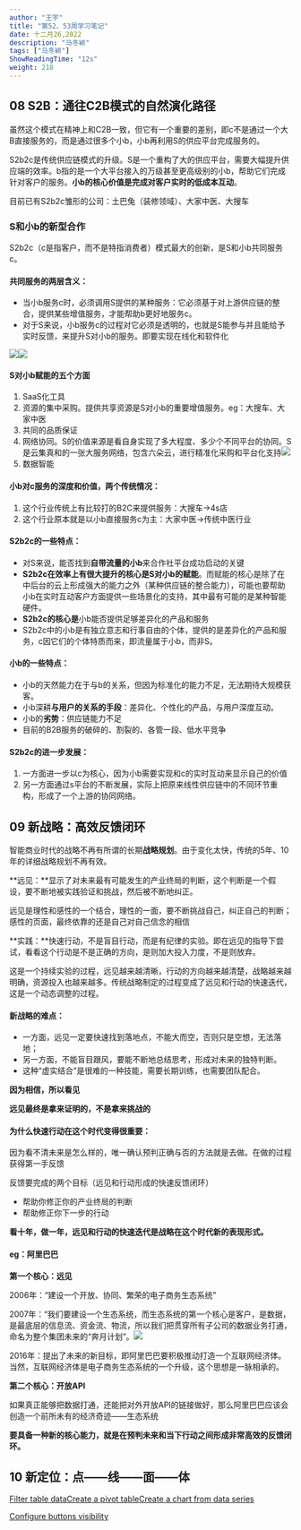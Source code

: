 ```yaml
---
author: "王宇"
title: "第52、53周学习笔记"
date: 十二月26,2022
description: "马冬颖"
tags: ["马冬颖"]
ShowReadingTime: "12s"
weight: 218
---
```

**08 S2B：通往C2B模式的自然演化路径**
-------------------------

虽然这个模式在精神上和C2B一致，但它有一个重要的差别，即c不是通过一个大B直接服务的，而是通过很多个小b，小b再利用S的供应平台完成服务的。

S2b2c是传统供应链模式的升级。S是一个重构了大的供应平台，需要大幅提升供应端的效率。b指的是一个大平台接入的万级甚至更高级别的小b，帮助它们完成针对客户的服务。**小b的核心价值是完成对客户实时的低成本互动**。

目前已有S2b2c雏形的公司：土巴兔（装修领域）、大家中医、大搜车

### S和小b的新型合作

S2b2c（c是指客户，而不是特指消费者）模式最大的创新，是S和小b共同服务c。

#### 共同服务的两层含义：

*   当小b服务c时，必须调用S提供的某种服务：它必须基于对上游供应链的整合，提供某些增值服务，才能帮助b更好地服务c。
*   对于S来说，小b服务c的过程对它必须是透明的，也就是S能参与并且能给予实时反馈，来提升S对小b的服务。即要实现在线化和软件化

![](/download/attachments/91149884/image2022-12-26_9-44-2.png?version=1&modificationDate=1672019042517&api=v2)![](/download/attachments/91149884/image2022-12-26_9-44-42.png?version=1&modificationDate=1672019082864&api=v2)

#### **S对小b赋能的五个方面**

1.  SaaS化工具
2.  资源的集中采购。提供共享资源是S对小b的重要增值服务。eg：大搜车、大家中医
3.  共同的品质保证
4.  网络协同。S的价值来源是看自身实现了多大程度、多少个不同平台的协同。S是云集真和的一张大服务网络，包含六朵云，进行精准化采购和平台化支持![](/download/attachments/91149884/image2022-12-26_10-4-19.png?version=1&modificationDate=1672020259348&api=v2)
5.  数据智能

#### 小b对c服务的深度和价值，两个传统情况：

1.  这个行业传统上有比较打的B2C来提供服务：大搜车→4s店
2.  这个行业原本就是以小b直接服务c为主：大家中医→传统中医行业

  

#### **S2b2c的一些特点：**

*   对S来说，能否找到**自带流量的小b**来合作社平台成功启动的关键
*   **S2b2c在效率上有很大提升的核心是S对小b的赋能**。而赋能的核心是除了在中后台的云上形成强大的能力之外（某种供应链的整合能力），可能也要帮助小b在实时互动客户方面提供一些场景化的支持，其中最有可能的是某种智能硬件。
*   **S2b2c的核心是**小b能否提供足够差异化的产品和服务
*   S2b2c中的小b是有独立意志和行事自由的个体，提供的是差异化的产品和服务，c因它们的个体特质而来，即流量属于小b，而非S。

#### 小b的一些特点：

*   小b的天然能力在于与b的关系，但因为标准化的能力不足，无法期待大规模获客。
*   小b深耕**与用户的关系的手段**：差异化、个性化的产品，与用户深度互动。
*   小b的**劣势**：供应链能力不足
*   目前的B2B服务的破碎的、割裂的、各管一段、低水平竞争

#### S2b2c的进一步发展：

1.  一方面进一步以c为核心，因为小b需要实现和c的实时互动来显示自己的价值
2.  另一方面通过s平台的不断发展，实际上把原来线性供应链中的不同环节重构，形成了一个上游的协同网络。

  

**09 新战略：高效反馈闭环**
-----------------

智能商业时代的战略不再有所谓的长期**战略规划**。由于变化太快，传统的5年、10年的详细战略规划不再有效。

**远见：**显示了对未来最有可能发生的产业终局的判断，这个判断是一个假设，要不断地被实践验证和挑战，然后被不断地纠正。

远见是理性和感性的一个结合，理性的一面，要不断挑战自己，纠正自己的判断；感性的页面，最终依靠的还是自己对自己信念的相信

**实践：**快速行动，不是盲目行动，而是有纪律的实验。即在远见的指导下尝试，看看这个行动是不是正确的方向，是则加大投入力度，不是则放弃。

这是一个持续实验的过程，远见越来越清晰，行动的方向越来越清楚，战略越来越明确，资源投入也越来越多。传统战略制定的过程变成了远见和行动的快速迭代，这是一个动态调整的过程。

#### 新战略的难点：

*   一方面，远见一定要快速找到落地点，不能大而空，否则只是空想，无法落地；
*   另一方面，不能盲目跟风，要能不断地总结思考，形成对未来的独特判断。
*   这种“虚实结合”是很难的一种技能，需要长期训练，也需要团队配合。

**因为相信，所以看见**

**远见最终是拿来证明的，不是拿来挑战的**

#### 为什么快速行动在这个时代变得很重要：

因为看不清未来是怎么样的，唯一确认预判正确与否的方法就是去做。在做的过程获得第一手反馈

反馈要完成的两个目标（远见和行动形成的快速反馈闭环）

*   帮助你修正你的产业终局的判断
*   帮助修正你下一步的行动

**看十年，做一年，远见和行动的快速迭代是战略在这个时代新的表现形式。**

#### **eg：阿里巴巴**

**第一个核心：远见**

2006年：“建设一个开放、协同、繁荣的电子商务生态系统”

2007年：“我们要建设一个生态系统，而生态系统的第一个核心是客户，是数据，是最底层的信息流、资金流、物流，所以我们把贯穿所有子公司的数据业务打通，命名为整个集团未来的“奔月计划”。![](/download/attachments/91149884/image2022-12-26_14-28-10.png?version=1&modificationDate=1672036090812&api=v2)

2016年：提出了未来的新目标，即阿里巴巴要积极推动打造一个互联网经济体。当然，互联网经济体是电子商务生态系统的一个升级，这个思想是一脉相承的。

**第二个核心：开放API**

如果真正能够把数据打通，还能把对外开放API的链接做好，那么阿里巴巴应该会创造一个前所未有的经济奇迹——生态系统

**要具备一种新的核心能力，就是在预判未来和当下行动之间形成非常高效的反馈闭环。**

  

**10 新定位：点——线——面——体**
---------------------

  

  

[Filter table data](#)[Create a pivot table](#)[Create a chart from data series](#)

[Configure buttons visibility](/users/tfac-settings.action)